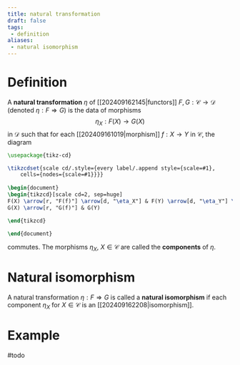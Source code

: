 ```yaml
---
title: natural transformation
draft: false
tags:
 - definition
aliases:
 - natural isomorphism
---
```

# Definition
A **natural transformation** $\eta$ of [[202409162145|functors]] $F, G: \mathcal{C} \to \mathcal{D}$ (denoted $\eta: F \Rightarrow G$) is the data of morphisms 
$$
\eta_X:F(X) \to G(X)
$$
in $\mathcal{D}$ such that for each [[202409161019|morphism]] $f:X \to Y$ in $\mathcal{C}$, the diagram

```tikz
\usepackage{tikz-cd}

\tikzcdset{scale cd/.style={every label/.append style={scale=#1},
    cells={nodes={scale=#1}}}}
	
\begin{document}
\begin{tikzcd}[scale cd=2, sep=huge]
F(X) \arrow[r, "F(f)"] \arrow[d, "\eta_X"] & F(Y) \arrow[d, "\eta_Y"] \\
G(X) \arrow[r, "G(f)"] & G(Y)

\end{tikzcd}

\end{document}
```

commutes.
The morphisms $\eta_X$, $X \in \mathcal{C}$ are called the **components** of $\eta$. 

# Natural isomorphism
A natural transformation $\eta:F \Rightarrow G$ is called a **natural isomorphism** if each component $\eta_X$ for $X \in \mathcal{C}$ is an [[202409162208|isomorphism]].

# Example
#todo